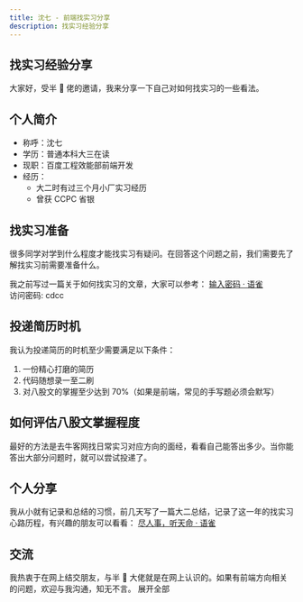```yaml
---
title: 沈七 - 前端找实习分享
description: 找实习经验分享
---
```


## 找实习经验分享

大家好，受半 🍬 佬的邀请，我来分享一下自己对如何找实习的一些看法。

## 个人简介

- 称呼：沈七
- 学历：普通本科大三在读
- 现职：百度工程效能部前端开发
- 经历：
  - 大二时有过三个月小厂实习经历
  - 曾获 CCPC 省银

## 找实习准备

很多同学对学到什么程度才能找实习有疑问。在回答这个问题之前，我们需要先了解找实习前需要准备什么。

我之前写过一篇关于如何找实习的文章，大家可以参考：
[输入密码 · 语雀](https://www.yuque.com/magicalboy/lhecqq/ih17nqcofk8os62p)  
访问密码: cdcc

## 投递简历时机

我认为投递简历的时机至少需要满足以下条件：

1. 一份精心打磨的简历
2. 代码随想录一至二刷
3. 对八股文的掌握至少达到 70%（如果是前端，常见的手写题必须会默写）

## 如何评估八股文掌握程度

最好的方法是去牛客网找日常实习对应方向的面经，看看自己能答出多少。当你能答出大部分问题时，就可以尝试投递了。

## 个人分享

我从小就有记录和总结的习惯，前几天写了一篇大二总结，记录了这一年的找实习心路历程，有兴趣的朋友可以看看：
[尽人事，听天命 · 语雀](https://www.yuque.com/magicalboy/lhecqq/xbk3yb8m59nagvef)

## 交流

我热衷于在网上结交朋友，与半 🍬 大佬就是在网上认识的。如果有前端方向相关的问题，欢迎与我沟通，知无不言。
展开全部
